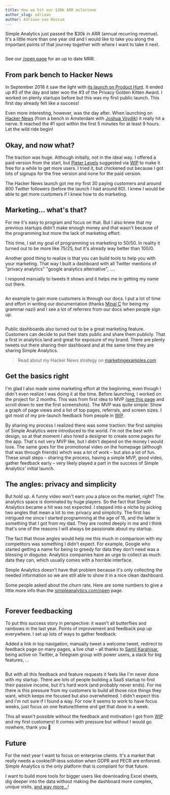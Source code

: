 ```yaml
---
title: How we hit our $30k ARR milestone
author_slug: adriaan
author: Adriaan van Rossum
---
```


Simple Analytics just passed the $30k in ARR (annual recurring revenue). It's a little more than one year old and I would like to take you along the important points of that journey together with where I want to take it next.

<img class="border" src="/images/30k/stripe-mrr.jpg" alt="">
<p class="caption">See our <a href="https://simpleanalytics.com/open">/open page</a> for an up to date MRR.</p>

## From park bench to Hacker News

In September 2018 it saw the light with [its launch on Product Hunt](https://www.producthunt.com/posts/simple-analytics). It ended up #3 of the day and later won the #3 of the Privacy Golden Kitten Award. I worked on plenty startups before but this was my first public launch. This first day already felt like a success!

Even more interesting, however, was the day after. When launching on [Hacker News](https://news.ycombinator.com/item?id=18024277) (from a bench in Amsterdam with [Joshua Voydik](https://twitter.com/joshuavoydik)) it really hit a nerve. It reached the #1 spot within the first 5 minutes for at least 9 hours. Let the wild ride begin!

## Okay, and now what?

The traction was huge. Although initially, not in the ideal way. I offered a paid version from the start, but [Pieter Levels](https://twitter.com/levelsio) suggested via [WIP](https://wip.chat) to make it free for a while to get more users. I tried it, but chickened out because I got lots of signups for the free version and none for the paid version.

The Hacker News launch got me my first 30 paying customers and around 800 Twitter followers (before the launch I had around 60). I knew I would be able to get more customers if I knew how to do marketing.

## Marketing... what's that?

For me it's easy to program and focus on that. But I also knew that my previous startups didn't make enough money and that wasn't because of the programming but more the lack of marketing effort.

This time, I set my goal of programming vs marketing to 50/50. In reality it turned out to be more like 75/25, but it's already way better than 100/0.

Another good thing to realize is that you can build tools to help you with your marketing. That way I built a dashboard with all Twitter mentions of "privacy analytics" "google analytics alternative", ....

I respond manually to tweets it shows and it helps me in getting my name out there.


<img class="border" src="/images/30k/admin-tweets.jpg" alt="">


An example to gain more customers is through our docs. I put a lot of time and effort in writing our documentation (thanks [Minal C](https://twitter.com/thoughtbar_) for being my grammar nazi) and I see a lot of referrers from our docs when people sign up.

<img class="border" src="/images/30k/docs.jpg" alt="">

Public dashboards also turned out to be a great marketing feature. Customers can decide to put their stats public and share them publicly. That a first in analytics land and great for exposure of my brand. There are plenty tweets out there sharing their dashboard and at the same time they are sharing Simple Analytics.

> Read about my Hacker News strategy on [marketingexamples.com](https://marketingexamples.com/content/drive-traffic-from-hacker-news)

## Get the basics right

I'm glad I also made some marketing effort at the beginning, even though I didn't even realize I was doing it at the time. Before launching, I worked on the project for 2 months. This was from first idea to MVP ([see this page](https://wip.chat/products/1667/done) and scroll down to see the first screenshots). The MVP was quite simple: Show a graph of page views and a list of top pages, referrals, and screen sizes. I got most of my pre-launch feedback from people in [WIP](https://wip.chat).

By sharing my process I realized there was some traction: the first samples of Simple Analytics were introduced to the world. I'm not the best with design, so at that moment I also hired a designer to create some pages for the app. That's not very MVP like, but I didn't depend on the money I would lose. The same goes for the promotional video on the homepage (although that was through friends) which was a lot of work – but also a lot of fun. These small steps – sharing the process, having a simple MVP, good video, gather feedback early – very likely played a part in the success of Simple Analytics' initial launch.

## The angles: privacy and simplicity

But hold up. A funny video won't earn you a place on the market, right? The analytics space is dominated by huge players. So the fact that Simple Analytics became a hit was not expected.
I stepped into a niche by picking two angles that mean a lot to me: privacy and simplicity. The first has intrigued me since I started programming at the age of 15, and the latter is something that I got from my dad. They are rooted deeply in me and I think that's one of the reasons I will always be passionate about my startup.

The fact that those angles would help me this much in comparison with my competitors was something I didn't expect. For example, Google who started getting a name for being to greedy for data they don't need was a blessing in disguise. Analytics companies have an urge to collect as much data they can, which usually comes with a horrible interface.

Simple Analytics doesn't have that problem because it's only collecting the needed information so we are still able to show it in a nice clean dashboard.

Some people asked about the churn rate. Here are some numbers to give a little more info than the [simpleanalytics.com/open](https://simpleanalytics.com/open) page.

<img class="border" src="/images/30k/stripe-churn.jpg" alt="">

## Forever feedbacking

To put this success story in perspective: it wasn't all butterflies and rainbows in the last year. Points of improvement and feedback pop up everywhere. I set up lots of ways to gather feedback:

Added a link in top navigation, manually tweet a welcome tweet, redirect to feedback page on many pages, a live chat – all thanks to [Şamil Karahisar](https://twitter.com/samilkarahisar), being active on Twitter, a Telegram group with power users, a slack for big features, ...

<img class="border" src="/images/30k/admin-subscriptions.jpg" alt="">

But with all this feedback and feature requests it feels like I'm never done with my startup. There are lots of people building a SaaS startup to find their passive income, but it's hard work (and probably never ends). For me there is this pressure from my customers to build all those nice things they want, which keeps me focused but also overwhelmed. I didn't expect this and I'm not sure if I found a way. For now it seems to work to have focus weeks, just focus on one feature/theme and get that done in a week.

This all wasn't possible without the feedback and motivation I got from [WIP](https://wip.chat) and my first customers! It comes with pressure but without I would go nowhere, thank you 🙏

## Future

For the next year I want to focus on enterprise clients. It's a market that really needs a cookie/IP-less solution when GDPR and PECR are enforced. Simple Analytics is the only platform that is compliant for that future.

I want to build more tools for bigger users like downloading Excel sheets, dig deeper into the data without making the dashboard more complex, unique visits, [and way more...](https://simpleanalytics.com/roadmap)!
